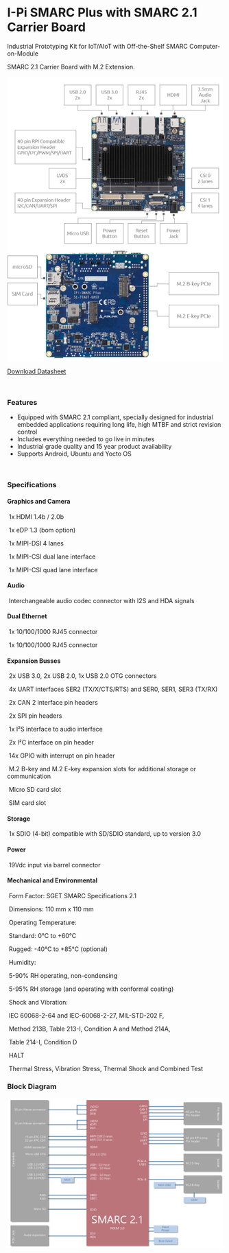 I-Pi SMARC Plus with SMARC 2.1 Carrier Board 
===


Industrial Prototyping Kit for IoT/AIoT with Off-the-Shelf SMARC Computer-on-Module

SMARC 2.1 Carrier Board with M.2 Extension.

<img src="UserInterfaces.assets/I-Pi-SMARC-IMX8M-Plus-interfaces-B.jpg" alt="img" style="zoom: 67%; margin-left: auto; margin-right: auto; display: block;" />

<img src="UserInterfaces.assets/I-Pi-SMARC-IMX8M-Plus-interfaces-A.png" alt="img" style="zoom: 67%; margin-left: auto; margin-right: auto; display: block;" />




[Download Datasheet](https://hq0epm0west0us0storage.blob.core.windows.net/$web/public/SMARC/LEC-iMX8MP/documentation/ADLINK-I-Pi-IMX8M-PLUS-Datasheet.pdf)

<br>

<div class = "bullets">

### **Features**


*	Equipped with SMARC 2.1 compliant, specially designed for
industrial embedded applications requiring long life, high MTBF and
strict revision control
* Includes everything needed to go live in minutes
* Industrial grade quality and 15 year product availability
*  Supports Android, Ubuntu and Yocto OS
<br>

### **Specifications**

#### Graphics and Camera

​	1x HDMI 1.4b / 2.0b 

​    1x eDP 1.3 (bom option) 

​    1x MIPI-DSI 4 lanes  

​    1x MIPI-CSI dual lane interface  

​    1x MIPI-CSI quad lane interface 

#### **Audio**	 

​    Interchangeable audio codec connector with I2S and HDA signals 

#### **Dual Ethernet**	 

​    1x 10/100/1000 RJ45 connector 

​    1x 10/100/1000 RJ45 connector 

#### **Expansion Busses**	 

​     2x USB 3.0, 2x USB 2.0, 1x USB 2.0 OTG connectors 

​     4x UART interfaces SER2 (TX/X/CTS/RTS) and SER0, SER1, SER3 (TX/RX) 

​     2x CAN 2 interface pin headers 

​     2x SPI pin headers 

​     1x I²S interface to audio interface  

​     2x I²C interface on pin header 

​     14x GPIO with interrupt on pin header

​      M.2 B-key and M.2 E-key expansion slots for additional storage or communication

​      Micro SD card slot

​      SIM card slot

#### **Storage**	 

​      1x SDIO (4-bit) compatible with SD/SDIO standard, up to version 3.0 

#### **Power** 

​      19Vdc input via barrel connector 

#### **Mechanical and Environmental**	 

​      Form Factor: SGET SMARC Specifications 2.1 

​      Dimensions: 110 mm x 110 mm 

​      Operating Temperature:	

​            Standard: 0°C to +60°C 

​            Rugged: -40°C to +85°C (optional) 

​       Humidity:

​            5-90% RH operating, non-condensing 

​            5-95% RH storage (and operating with conformal coating) 

​       Shock and Vibration:	

​            IEC 60068-2-64 and IEC-60068-2-27, MIL-STD-202 F,  

​            Method 213B, Table 213-I, Condition A and Method 214A,  

​            Table 214-I, Condition D 

​        HALT			

​             Thermal Stress, Vibration Stress, Thermal Shock and Combined Test 



### **Block Diagram** 

<center>
<img src="CarrierIntroduction.assets/block_diagram-1616579611776.PNG"   /> 
</center>
</div>


